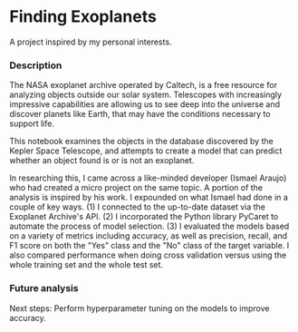 # Finding Exoplanets

A project inspired by my personal interests.

### Description

The NASA exoplanet archive operated by Caltech, is a free resource for analyzing objects outside our solar system. Telescopes with increasingly impressive capabilities are allowing us to see deep into the universe and discover planets like Earth, that may have the conditions necessary to support life.

This notebook examines the objects in the database discovered by the Kepler Space Telescope, and attempts to create a model that can predict whether an object found is or is not an exoplanet.

In researching this, I came across a like-minded developer (Ismael Araujo) who had created a micro project on the same topic. A portion of the analysis is inspired by his work. I expounded on what Ismael had done in a couple of key ways. (1) I connected to the up-to-date dataset via the Exoplanet Archive's API. (2) I incorporated the Python library PyCaret to automate the process of model selection. (3) I evaluated the models based on a variety of metrics including accuracy, as well as precision, recall, and F1 score on both the "Yes" class and the "No" class of the target variable. I also compared performance when doing cross validation versus using the whole training set and the whole test set.

### Future analysis

Next steps: Perform hyperparameter tuning on the models to improve accuracy.

